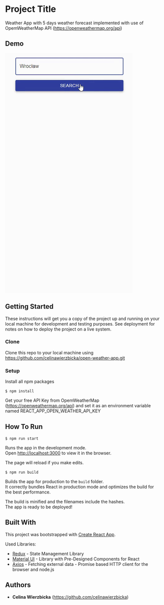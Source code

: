 # Project Title

Weather App with 5 days weather forecast implemented with use of OpemWeatherMap API (https://openweathermap.org/api)

## Demo

![](demo.gif)


## Getting Started

These instructions will get you a copy of the project up and running on your local machine for development and testing purposes. See deployment for notes on how to deploy the project on a live system.

### Clone

Clone this repo to your local machine using https://github.com/celinawierzbicka/open-weather-app.git

### Setup

Install all npm packages

```
$ npm install
```

Get your free API Key from OpemWeatherMap (https://openweathermap.org/api) and set it as an environment variable named REACT_APP_OPEN_WEATHER_API_KEY

## How To Run

```
$ npm run start
```
Runs the app in the development mode.<br />
Open [http://localhost:3000](http://localhost:3000) to view it in the browser.

The page will reload if you make edits.<br />

```
$ npm run build
```

Builds the app for production to the `build` folder.<br />
It correctly bundles React in production mode and optimizes the build for the best performance.

The build is minified and the filenames include the hashes.<br />
The app is ready to be deployed!

## Built With

This project was bootstrapped with [Create React App](https://github.com/facebook/create-react-app).

Used Libraries:
* [Redux](https://redux.js.org/) - State Management Library
* [Material UI](https://material-ui.com/) - Library with Pre-Designed Components for React
* [Axios](https://github.com/axios/axios) - Fetching external data - Promise based HTTP client for the browser and node.js

## Authors

* **Celina Wierzbicka** (https://github.com/celinawierzbicka)
